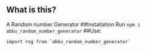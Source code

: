 ## What is this?

A Random number Generator
##Installation
Run `npm i abbu_random_number_generator`
##Use:
````
import rng from `abbu_random_number_generator`